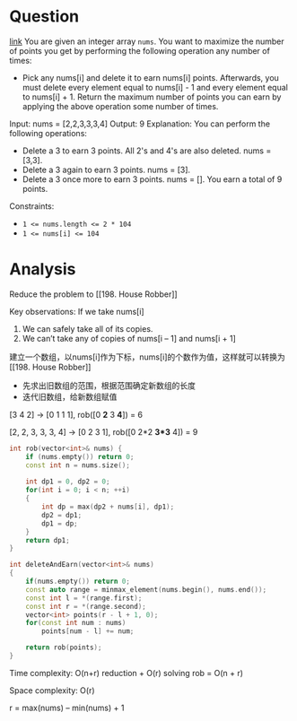 # Question
[link](https://leetcode-cn.com/problems/delete-and-earn/)
You are given an integer array `nums`. You want to maximize the number of points you get by performing the following operation any number of times:
- Pick any nums[i] and delete it to earn nums[i] points. Afterwards, you must delete every element equal to nums[i] - 1 and every element equal to nums[i] + 1.
Return the maximum number of points you can earn by applying the above operation some number of times.

Input: nums = [2,2,3,3,3,4]
Output: 9
Explanation: You can perform the following operations:
- Delete a 3 to earn 3 points. All 2's and 4's are also deleted. nums = [3,3].
- Delete a 3 again to earn 3 points. nums = [3].
- Delete a 3 once more to earn 3 points. nums = [].
You earn a total of 9 points.

Constraints:
-   `1 <= nums.length <= 2 * 104`
-   `1 <= nums[i] <= 104`

# Analysis
Reduce the problem to [[198. House Robber]]

Key observations: If we take nums[i]

1. We can safely take all of its copies.
2. We can’t take any of copies of nums[i – 1] and nums[i + 1]

建立一个数组，以nums[i]作为下标，nums[i]的个数作为值，这样就可以转换为[[198. House Robber]]

- 先求出旧数组的范围，根据范围确定新数组的长度
- 迭代旧数组，给新数组赋值

[3 4 2] -> [0 1 1 1], rob([0 **2** 3 **4**]) = 6       

[2, 2, 3, 3, 3, 4] -> [0 2 3 1], rob([0 2*2 **3\*3** 4]) = 9

```cpp
int rob(vector<int>& nums) {
	if (nums.empty()) return 0;
	const int n = nums.size();
	
	int dp1 = 0, dp2 = 0;
	for(int i = 0; i < n; ++i)
	{
		int dp = max(dp2 + nums[i], dp1);
		dp2 = dp1;
		dp1 = dp;
	}
	return dp1;
}

int deleteAndEarn(vector<int>& nums)
{
    if(nums.empty()) return 0;
    const auto range = minmax_element(nums.begin(), nums.end());
    const int l = *(range.first);
    const int r = *(range.second);
    vector<int> points(r - l + 1, 0);
    for(const int num : nums)
        points[num - l] += num;

    return rob(points);
}

```
Time complexity: O(n+r) reduction + O(r) solving rob = O(n + r)

Space complexity: O(r)

r = max(nums) – min(nums) + 1
